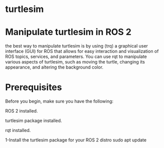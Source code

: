 # turtlesim

# Manipulate turtlesim in ROS 2
the best way to manipulate turtlesim is by using (trq) a graphical user interface (GUI) for ROS that allows for easy interaction and visualization of ROS topics, services, and parameters. You can use rqt to manipulate various aspects of turtlesim, such as moving the turtle, changing its appearance, and altering the background color.


# Prerequisites
Before you begin, make sure you have the following:

ROS 2 installed.

turtlesim package installed.

rqt installed.


1-Install the turtlesim package for your ROS 2 distro
sudo apt update



